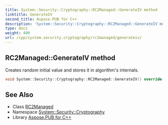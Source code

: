 ```yaml
---
title: System::Security::Cryptography::RC2Managed::GenerateIV method
linktitle: GenerateIV
second_title: Aspose.PUB for C++
description: 'System::Security::Cryptography::RC2Managed::GenerateIV method. Creates random initial value and stores it in algorithm''s internals in C++.'
type: docs
weight: 400
url: /cpp/system.security.cryptography/rc2managed/generateiv/
---
```

## RC2Managed::GenerateIV method


Creates random initial value and stores it in algorithm's internals.

```cpp
void System::Security::Cryptography::RC2Managed::GenerateIV() override
```

## See Also

* Class [RC2Managed](../)
* Namespace [System::Security::Cryptography](../../)
* Library [Aspose.PUB for C++](../../../)
